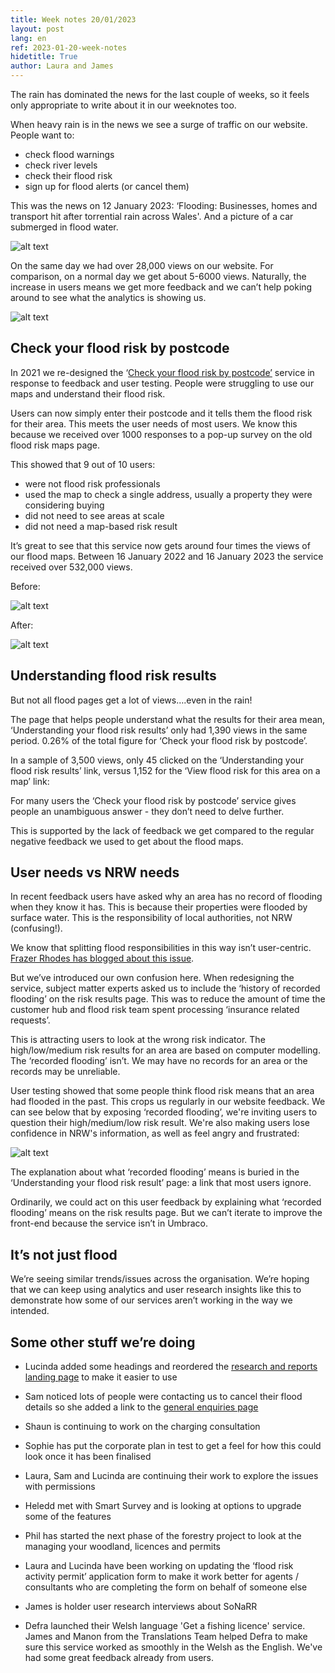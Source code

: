 ```yaml
---
title: Week notes 20/01/2023
layout: post
lang: en
ref: 2023-01-20-week-notes
hidetitle: True
author: Laura and James
---
```


The rain has dominated the news for the last couple of weeks, so it feels only appropriate to write about it in our weeknotes too.

When heavy rain is in the news we see a surge of traffic on our website. People want to:

+ check flood warnings
+ check river levels
+ check their flood risk
+ sign up for flood alerts (or cancel them)

This was the news on 12 January 2023: ‘Flooding: Businesses, homes and transport hit after torrential rain across Wales'. And a picture of a car submerged in flood water.

![alt text](https://github.com/nrw-digital/week-notes/blob/main/images/Flood%20news%20story.png?raw=true)

On the same day we had over 28,000 views on our website. For comparison, on a normal day we get about 5-6000 views. Naturally, the increase in users means we get more feedback and we can’t help poking around to see what the analytics is showing us.

![alt text](https://github.com/nrw-digital/week-notes/blob/main/images/Flood%20analytics.png?raw=true)

## Check your flood risk by postcode

In 2021 we re-designed the ‘[Check your flood risk by postcode’](https://naturalresources.wales/flooding/check-your-flood-risk-by-postcode/?lang=en) service in response to feedback and user testing. People were struggling to use our maps and understand their flood risk.

Users can now simply enter their postcode and it tells them the flood risk for their area. This meets the user needs of most users. We know this because we received over 1000 responses to a pop-up survey on the old flood risk maps page.

This showed that 9 out of 10 users: 

+ were not flood risk professionals
+ used the map to check a single address, usually a property they were considering buying
+ did not need to see areas at scale
+ did not need a map-based risk result

It’s great to see that this service now gets around four times the views of our flood maps. Between 16 January 2022 and 16 January 2023 the service received over 532,000 views. 

Before:

![alt text](https://github.com/nrw-digital/week-notes/blob/main/images/Flood%20map%20before.png?raw=true)


After:

![alt text](https://github.com/nrw-digital/week-notes/blob/main/images/Flood%20map%20after.png?raw=true)

## Understanding flood risk results 

But not all flood pages get a lot of views….even in the rain! 

The page that helps people understand what the results for their area mean, ‘Understanding your flood risk results’ only had 1,390 views in the same period. 0.26% of the total figure for ‘Check your flood risk by postcode’. 

In a sample of 3,500 views, only 45 clicked on the ‘Understanding your flood risk results’ link, versus 1,152 for the ‘View flood risk for this area on a map’ link:

For many users the ‘Check your flood risk by postcode’ service gives people an unambiguous answer -  they don’t need to delve further. 

This is supported by the lack of feedback we get compared to the regular negative feedback we used to get about the flood maps. 

## User needs vs NRW needs

In recent feedback users have asked why an area has no record of flooding when they know it has. This is because their properties were flooded by surface water. This is the responsibility of local authorities, not NRW (confusing!).

We know that splitting flood responsibilities in this way isn’t user-centric. [Frazer Rhodes has blogged about this issue](https://medium.com/@frazer_HX/surfacing-the-issues-flood-warnings-for-that-other-type-of-flood-risk-55503597e867). 

But we’ve introduced our own confusion here. When redesigning the service, subject matter experts asked us to include the ‘history of recorded flooding’ on the risk results page. This was to reduce the amount of time the customer hub and flood risk team spent processing ‘insurance related requests’. 

This is attracting users to look at the wrong risk indicator. The high/low/medium risk results for an area are based on computer modelling. The ‘recorded flooding’ isn’t. We may have no records for an area or the records may be unreliable. 

User testing showed that some people think flood risk means that an area had flooded in the past. This crops us regularly in our website feedback. We can see below that by exposing ‘recorded flooding’, we're inviting users to question their high/medium/low risk result. We're also making users lose confidence in NRW's information, as well as feel angry and frustrated:

![alt text](https://github.com/nrw-digital/week-notes/blob/main/images/Flood%20website%20feedback.png?raw=true)

The explanation about what  ‘recorded flooding’ means is buried in the ‘Understanding your flood risk result’ page: a link that most users ignore. 

Ordinarily, we could act on this user feedback  by  explaining what ‘recorded flooding’ means  on the risk results page. But we can’t iterate to improve the front-end because the service isn’t in Umbraco. 

## It’s not just flood

We’re seeing similar trends/issues across the organisation. We’re hoping that we can keep using analytics and user research insights like this to demonstrate how some of our services aren’t working in the way we intended.

## Some other stuff we’re doing

+ Lucinda added some headings and reordered the [research and reports landing page](https://naturalresources.wales/evidence-and-data/research-and-reports/?lang=en) to make it easier to use

+ Sam noticed lots of people were contacting us to cancel their flood details so she added a link to the [general enquiries page](https://naturalresources.wales/about-us/contact-us/general-enquiries/?lang=en)

+ Shaun is continuing to work on the charging consultation 

+ Sophie has put the corporate plan in test to get a feel for how this could look once it has been finalised

+ Laura, Sam and Lucinda are continuing their work to explore the issues with permissions 

+ Heledd met with Smart Survey and is looking at options to upgrade some of the features

+ Phil has started the next phase of the forestry project to look at the managing your woodland, licences and permits

+ Laura and Lucinda have been working on updating the ‘flood risk activity permit’ application form to make it work better for agents / consultants who are completing the form on behalf of someone else

+ James is holder user research interviews about SoNaRR

+ Defra launched their Welsh language 'Get a fishing licence' service. James and Manon from the Translations Team helped Defra to make sure this service worked as smoothly in the Welsh as the English. We've had some great feedback already from users.  

